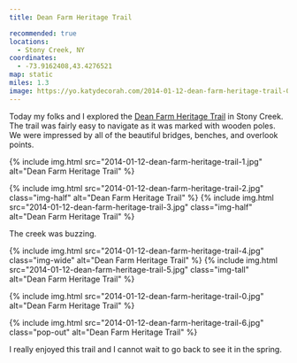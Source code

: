 ```yaml
---
title: Dean Farm Heritage Trail

recommended: true
locations:
  - Stony Creek, NY
coordinates:
  - -73.9162408,43.4276521
map: static
miles: 1.3
image: https://yo.katydecorah.com/2014-01-12-dean-farm-heritage-trail-0.jpg
---
```


Today my folks and I explored the <a href="http://www.adirondackjournal.com/news/2013/jul/01/work-continues-dean-farm-trail-stony-creek/" data-proofer-ignore>Dean Farm Heritage Trail</a> in Stony Creek. The trail was fairly easy to navigate as it was marked with wooden poles. We were impressed by all of the beautiful bridges, benches, and overlook points.

<div class="photos">

{% include img.html src="2014-01-12-dean-farm-heritage-trail-1.jpg" alt="Dean Farm Heritage Trail" %}

{% include img.html src="2014-01-12-dean-farm-heritage-trail-2.jpg" class="img-half" alt="Dean Farm Heritage Trail" %}
{% include img.html src="2014-01-12-dean-farm-heritage-trail-3.jpg" class="img-half" alt="Dean Farm Heritage Trail" %}

</div>

The creek was buzzing.

<div class="photos">

{% include img.html src="2014-01-12-dean-farm-heritage-trail-4.jpg" class="img-wide" alt="Dean Farm Heritage Trail" %}
{% include img.html src="2014-01-12-dean-farm-heritage-trail-5.jpg" class="img-tall" alt="Dean Farm Heritage Trail" %}

{% include img.html src="2014-01-12-dean-farm-heritage-trail-0.jpg" alt="Dean Farm Heritage Trail" %}

{% include img.html src="2014-01-12-dean-farm-heritage-trail-6.jpg" class="pop-out" alt="Dean Farm Heritage Trail" %}

</div>

I really enjoyed this trail and I cannot wait to go back to see it in the spring.
